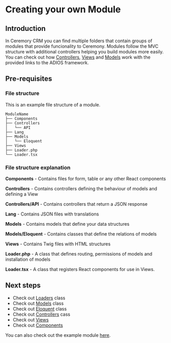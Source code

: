 # Creating your own Module

## Introduction

In Ceremory CRM you can find multiple folders that contain groups of modules that provide funcionality to Ceremony.
Modules follow the MVC structure with additional controllers helping you build modules more easily. You can check out how [Controllers](../assets/images/Ceremony_deals.jpg), [Views](../assets/images/Ceremony_deals.jpg) and [Models](../assets/images/Ceremony_deals.jpg) work with the provided links to the ADIOS framework.

## Pre-requisites

### File structure

This is an example file structure of a module.

```
ModuleName
├── Components
├── Controllers
│   └── API
├── Lang
├── Models
│   └── Eloquent
├── Views
├── Loader.php
└── Loader.tsx
```

### File structure explanation

**Components** - Contains files for form, table or any other React components

**Controllers** - Contains controllers defining the behaviour of models and defining a View

**Controllers/API** - Contains controllers that return a JSON response

**Lang** - Contains JSON files with translations

**Models** - Contains models that define your data structures

**Models/Eloquent** - Contains classes that define the relations of models

**Views** - Contains Twig files with HTML structures

**Loader.php** - A class that defines routing, permissions of models and installation of models

**Loader.tsx** - A class that registers React components for use in Views.


## Next steps

- Check out [Loaders](loader) class
- Check out [Models](model) class
- Check out [Eloquent](eloquent) class
- Check out [Controllers](controllers) cass
- Check out [Views](view)
- Check out [Components](component)

You can also check out the example module [here](https://github.com/wai-blue/crmn-ext-hello-world).